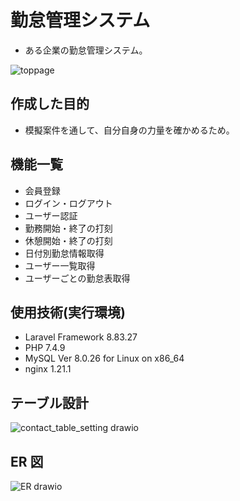 # 勤怠管理システム

- ある企業の勤怠管理システム。

![toppage](https://github.com/ishinagakazuyuki/Atte_Develop/assets/135584828/42c76a33-f1b4-4675-b1d0-43b0490c6faa)

## 作成した目的

- 模擬案件を通して、自分自身の力量を確かめるため。

## 機能一覧

- 会員登録
- ログイン・ログアウト
- ユーザー認証
- 勤務開始・終了の打刻
- 休憩開始・終了の打刻
- 日付別勤怠情報取得
- ユーザー一覧取得
- ユーザーごとの勤怠表取得

## 使用技術(実行環境)

- Laravel Framework 8.83.27
- PHP 7.4.9
- MySQL Ver 8.0.26 for Linux on x86_64
- nginx 1.21.1

## テーブル設計

![contact_table_setting drawio](https://github.com/ishinagakazuyuki/20230816_ishinagakazuyuki_contact-form/assets/135584828/55b03995-a5fb-429d-9ce3-5315f057069c)

## ER 図

![ER drawio](https://github.com/ishinagakazuyuki/Atte_Develop/assets/135584828/52dc069c-14d7-4545-b93d-33d96505a61d)

